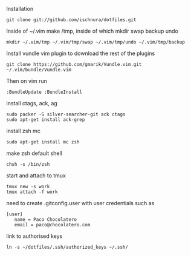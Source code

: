 Installation

    git clone git://github.com/ischnura/dotfiles.git

Inside of ~/.vim make /tmp, inside of which mkdir swap backup undo

    mkdir ~/.vim/tmp ~/.vim/tmp/swap ~/.vim/tmp/undo ~/.vim/tmp/backup

Install vundle vim plugin to download the rest of the plugins

    git clone https://github.com/gmarik/Vundle.vim.git ~/.vim/bundle/Vundle.vim

Then on vim run

    :BundleUpdate :BundleInstall

install ctags, ack, ag

    sudo packer -S silver-searcher-git ack ctags
    sudo apt-get install ack-grep

install zsh mc

    sudo apt-get install mc zsh

make zsh default shell

    chsh -s /bin/zsh

start and attach to tmux

    tmux new -s work
    tmux attach -f work

need to create .gitconfig.user with user credentials such as

    [user]
       name = Paco Chocolatero        
       email = paco@chocolatero.com 

link to authorised keys

    ln -s ~/dotfiles/.ssh/authorized_keys ~/.ssh/
